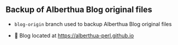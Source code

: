 ## Backup of Alberthua Blog original files

- `blog-origin` branch used to backup Alberthua Blog original files

- 🔗 Blog located at https://alberthua-perl.github.io
